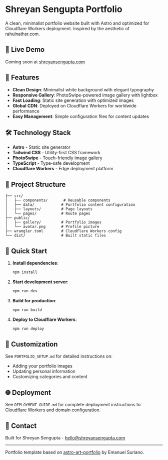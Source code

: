 # Shreyan Sengupta Portfolio

A clean, minimalist portfolio website built with Astro and optimized for Cloudflare Workers deployment. Inspired by the aesthetic of rahulnathsr.com.

## 🚀 Live Demo

Coming soon at [shreyansengupta.com](https://shreyansengupta.com)

## 🚀 Features

- **Clean Design**: Minimalist white background with elegant typography
- **Responsive Gallery**: PhotoSwipe-powered image gallery with lightbox
- **Fast Loading**: Static site generation with optimized images
- **Global CDN**: Deployed on Cloudflare Workers for worldwide performance
- **Easy Management**: Simple configuration files for content updates

## 🛠️ Technology Stack

- **Astro** - Static site generator
- **Tailwind CSS** - Utility-first CSS framework
- **PhotoSwipe** - Touch-friendly image gallery
- **TypeScript** - Type-safe development
- **Cloudflare Workers** - Edge deployment platform

## 📁 Project Structure

```
├── src/
│   ├── components/       # Reusable components
│   ├── data/            # Portfolio content configuration
│   ├── layouts/         # Page layouts
│   └── pages/           # Route pages
├── public/
│   ├── gallery/         # Portfolio images
│   └── avatar.png       # Profile picture
├── wrangler.toml        # Cloudflare Workers config
└── dist/                # Built static files
```

## 🚀 Quick Start

1. **Install dependencies**:
   ```bash
   npm install
   ```

2. **Start development server**:
   ```bash
   npm run dev
   ```

3. **Build for production**:
   ```bash
   npm run build
   ```

4. **Deploy to Cloudflare Workers**:
   ```bash
   npm run deploy
   ```

## 📝 Customization

See `PORTFOLIO_SETUP.md` for detailed instructions on:
- Adding your portfolio images
- Updating personal information
- Customizing categories and content

## 🌐 Deployment

See `DEPLOYMENT_GUIDE.md` for complete deployment instructions to Cloudflare Workers and domain configuration.

## 📧 Contact

Built for Shreyan Sengupta - hello@shreyansengupta.com

---

Portfolio template based on [astro-art-portfolio](https://github.com/EmaSuriano/astro-art-portfolio) by Emanuel Suriano.
